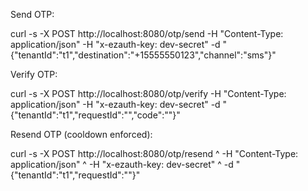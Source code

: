 Send OTP:

curl -s -X POST http://localhost:8080/otp/send -H "Content-Type: application/json" -H "x-ezauth-key: dev-secret" -d "{\"tenantId\":\"t1\",\"destination\":\"+15555550123\",\"channel\":\"sms\"}"




Verify OTP:

curl -s -X POST http://localhost:8080/otp/verify -H "Content-Type: application/json" -H "x-ezauth-key: dev-secret" -d "{\"tenantId\":\"t1\",\"requestId\":\"<requestId>\",\"code\":\"<otp>\"}"



Resend OTP (cooldown enforced):

curl -s -X POST http://localhost:8080/otp/resend ^
  -H "Content-Type: application/json" ^
  -H "x-ezauth-key: dev-secret" ^
  -d "{\"tenantId\":\"t1\",\"requestId\":\"<requestId>\"}"